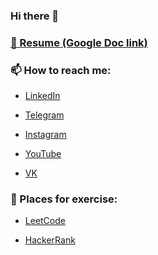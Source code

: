 ### Hi there 👋

### <a href="https://docs.google.com/document/d/19W0rGvzkZEzHNFFNjD_tDxCzzpNnHh4xmTiTQz0plxg/edit?usp=sharing" target="_blank">📝 Resume (Google Doc link)</a>

### 📫 How to reach me:

* [LinkedIn](https://www.linkedin.com/in/dmitrii-podlesnykh)

* [Telegram](https://t.me/DmitriiPodlesnykh)

* [Instagram](https://www.instagram.com/d.podlesnykh/)

* [YouTube](https://www.youtube.com/channel/UC4eAGA-fuOl0a5LIz1m1qYA)

* [VK](https://www.vk.com/dmitriipodlesnykh)


### 🌱 Places for exercise:
* [LeetCode](https://leetcode.com/DmitriiPodlesnykh/)

* [HackerRank](https://www.hackerrank.com/d_podlesnykh)
<!--
**DmitriiPodlesnykh/DmitriiPodlesnykh** is a ✨ _special_ ✨ repository because its `README.md` (this file) appears on your GitHub profile.

Here are some ideas to get you started:

- 🔭 I’m currently working on ...
- 🌱 I’m currently learning ...
- 👯 I’m looking to collaborate on ...
- 🤔 I’m looking for help with ...
- 💬 Ask me about ...
- 📫 How to reach me: ...
- 😄 Pronouns: ...
- ⚡ Fun fact: ...
-->
